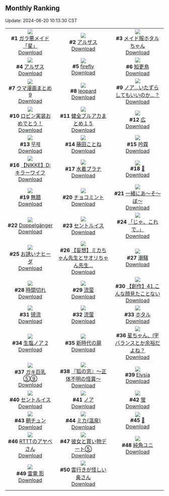 ## Monthly Ranking
Update: 2024-06-20 10:13:30 CST

|      |      |      |
| :----: | :----: | :----: |
| ![](https://i.pixiv.re/c/240x480/img-master/img/2024/05/22/00/00/26/118936191_p0_master1200.jpg)<br>**#1** [ガラ悪メイド「星」](https://www.pixiv.net/artworks/118936191)<br>[Download](https://i.pixiv.re/img-original/img/2024/05/22/00/00/26/118936191_p0.jpg) | ![](https://i.pixiv.re/c/240x480/img-master/img/2024/05/22/22/00/03/118959532_p0_master1200.jpg)<br>**#2** [アルザス](https://www.pixiv.net/artworks/118959532)<br>[Download](https://i.pixiv.re/img-original/img/2024/05/22/22/00/03/118959532_p0.jpg) | ![](https://i.pixiv.re/c/240x480/img-master/img/2024/05/20/09/01/06/118880286_p0_master1200.jpg)<br>**#3** [メイド服ホタルちゃん](https://www.pixiv.net/artworks/118880286)<br>[Download](https://i.pixiv.re/img-original/img/2024/05/20/09/01/06/118880286_p0.jpg) |
| ![](https://i.pixiv.re/c/240x480/img-master/img/2024/05/21/20/00/08/118928207_p0_master1200.jpg)<br>**#4** [アルザス](https://www.pixiv.net/artworks/118928207)<br>[Download](https://i.pixiv.re/img-original/img/2024/05/21/20/00/08/118928207_p0.jpg) | ![](https://i.pixiv.re/c/240x480/img-master/img/2024/05/22/20/53/27/118957281_p0_master1200.jpg)<br>**#5** [firefly](https://www.pixiv.net/artworks/118957281)<br>[Download](https://i.pixiv.re/img-original/img/2024/05/22/20/53/27/118957281_p0.jpg) | ![](https://i.pixiv.re/c/240x480/img-master/img/2024/05/22/18/00/14/118952831_p0_master1200.jpg)<br>**#6** [知更鳥](https://www.pixiv.net/artworks/118952831)<br>[Download](https://i.pixiv.re/img-original/img/2024/05/22/18/00/14/118952831_p0.jpg) |
| ![](https://i.pixiv.re/c/240x480/img-master/img/2024/05/22/12/49/08/118947603_p0_master1200.jpg)<br>**#7** [ウマ漫画まとめ9](https://www.pixiv.net/artworks/118947603)<br>[Download](https://i.pixiv.re/img-original/img/2024/05/22/12/49/08/118947603_p0.png) | ![](https://i.pixiv.re/c/240x480/img-master/img/2024/05/22/00/01/47/118936404_p0_master1200.jpg)<br>**#8** [leopard](https://www.pixiv.net/artworks/118936404)<br>[Download](https://i.pixiv.re/img-original/img/2024/05/22/00/01/47/118936404_p0.png) | ![](https://i.pixiv.re/c/240x480/img-master/img/2024/05/22/19/44/15/118955294_p0_master1200.jpg)<br>**#9** [ノア…いたずらしてもいいのか…？](https://www.pixiv.net/artworks/118955294)<br>[Download](https://i.pixiv.re/img-original/img/2024/05/22/19/44/15/118955294_p0.png) |
| ![](https://i.pixiv.re/c/240x480/img-master/img/2024/05/21/00/00/21/118908856_p0_master1200.jpg)<br>**#10** [ロビン実装おめでとう！](https://www.pixiv.net/artworks/118908856)<br>[Download](https://i.pixiv.re/img-original/img/2024/05/21/00/00/21/118908856_p0.png) | ![](https://i.pixiv.re/c/240x480/img-master/img/2024/05/22/13/46/13/118948761_p0_master1200.jpg)<br>**#11** [健全ブルアカまとめ１５](https://www.pixiv.net/artworks/118948761)<br>[Download](https://i.pixiv.re/img-original/img/2024/05/22/13/46/13/118948761_p0.png) | ![](https://i.pixiv.re/c/240x480/img-master/img/2024/05/21/20/10/38/118928589_p0_master1200.jpg)<br>**#12** [広](https://www.pixiv.net/artworks/118928589)<br>[Download](https://i.pixiv.re/img-original/img/2024/05/21/20/10/38/118928589_p0.png) |
| ![](https://i.pixiv.re/c/240x480/img-master/img/2024/05/21/18/51/57/118926330_p0_master1200.jpg)<br>**#13** [무제](https://www.pixiv.net/artworks/118926330)<br>[Download](https://i.pixiv.re/img-original/img/2024/05/21/18/51/57/118926330_p0.png) | ![](https://i.pixiv.re/c/240x480/img-master/img/2024/05/22/00/00/14/118936145_p0_master1200.jpg)<br>**#14** [藤田ことね](https://www.pixiv.net/artworks/118936145)<br>[Download](https://i.pixiv.re/img-original/img/2024/05/22/00/00/14/118936145_p0.jpg) | ![](https://i.pixiv.re/c/240x480/img-master/img/2024/05/23/16/36/47/118978256_p0_master1200.jpg)<br>**#15** [吟霖](https://www.pixiv.net/artworks/118978256)<br>[Download](https://i.pixiv.re/img-original/img/2024/05/23/16/36/47/118978256_p0.jpg) |
| ![](https://i.pixiv.re/c/240x480/img-master/img/2024/05/22/17/30/05/118952220_p0_master1200.jpg)<br>**#16** [【NIKKE】D:キラーワイフ](https://www.pixiv.net/artworks/118952220)<br>[Download](https://i.pixiv.re/img-original/img/2024/05/22/17/30/05/118952220_p0.jpg) | ![](https://i.pixiv.re/c/240x480/img-master/img/2024/05/22/12/19/10/118947463_p0_master1200.jpg)<br>**#17** [水着プラナ](https://www.pixiv.net/artworks/118947463)<br>[Download](https://i.pixiv.re/img-original/img/2024/05/22/12/19/10/118947463_p0.png) | ![](https://i.pixiv.re/c/240x480/img-master/img/2024/05/20/00/13/28/118881057_p0_master1200.jpg)<br>**#18** [👙](https://www.pixiv.net/artworks/118881057)<br>[Download](https://i.pixiv.re/img-original/img/2024/05/20/00/13/28/118881057_p0.png) |
| ![](https://i.pixiv.re/c/240x480/img-master/img/2024/05/22/00/00/15/118936150_p0_master1200.jpg)<br>**#19** [無題](https://www.pixiv.net/artworks/118936150)<br>[Download](https://i.pixiv.re/img-original/img/2024/05/22/00/00/15/118936150_p0.jpg) | ![](https://i.pixiv.re/c/240x480/img-master/img/2024/05/22/20/30/05/118956591_p0_master1200.jpg)<br>**#20** [チョコミント](https://www.pixiv.net/artworks/118956591)<br>[Download](https://i.pixiv.re/img-original/img/2024/05/22/20/30/05/118956591_p0.png) | ![](https://i.pixiv.re/c/240x480/img-master/img/2024/05/20/19/14/50/118899334_p0_master1200.jpg)<br>**#21** [一緒にあ〜そ〜ぼ〜](https://www.pixiv.net/artworks/118899334)<br>[Download](https://i.pixiv.re/img-original/img/2024/05/20/19/14/50/118899334_p0.jpg) |
| ![](https://i.pixiv.re/c/240x480/img-master/img/2024/05/24/00/00/58/118990878_p0_master1200.jpg)<br>**#22** [Doppelgänger](https://www.pixiv.net/artworks/118990878)<br>[Download](https://i.pixiv.re/img-original/img/2024/05/24/00/00/58/118990878_p0.png) | ![](https://i.pixiv.re/c/240x480/img-master/img/2024/05/23/19/37/10/118982240_p0_master1200.jpg)<br>**#23** [セントルイス](https://www.pixiv.net/artworks/118982240)<br>[Download](https://i.pixiv.re/img-original/img/2024/05/23/19/37/10/118982240_p0.jpg) | ![](https://i.pixiv.re/c/240x480/img-master/img/2024/05/21/17/05/20/118923999_p0_master1200.jpg)<br>**#24** [「じゃ、これで..」](https://www.pixiv.net/artworks/118923999)<br>[Download](https://i.pixiv.re/img-original/img/2024/05/21/17/05/20/118923999_p0.png) |
| ![](https://i.pixiv.re/c/240x480/img-master/img/2024/05/22/12/56/32/118948069_p0_master1200.jpg)<br>**#25** [お誘いナヒーダ](https://www.pixiv.net/artworks/118948069)<br>[Download](https://i.pixiv.re/img-original/img/2024/05/22/12/56/32/118948069_p0.jpg) | ![](https://i.pixiv.re/c/240x480/img-master/img/2024/05/23/19/19/35/118981793_p0_master1200.jpg)<br>**#26** [【妄想】ミカちゃん先生とサオリちゃん先生…](https://www.pixiv.net/artworks/118981793)<br>[Download](https://i.pixiv.re/img-original/img/2024/05/23/19/19/35/118981793_p0.png) | ![](https://i.pixiv.re/c/240x480/img-master/img/2024/05/23/19/24/43/118981923_p0_master1200.jpg)<br>**#27** [潮騒](https://www.pixiv.net/artworks/118981923)<br>[Download](https://i.pixiv.re/img-original/img/2024/05/23/19/24/43/118981923_p0.jpg) |
| ![](https://i.pixiv.re/c/240x480/img-master/img/2024/05/23/18/00/08/118979828_p0_master1200.jpg)<br>**#28** [時間切れ](https://www.pixiv.net/artworks/118979828)<br>[Download](https://i.pixiv.re/img-original/img/2024/05/23/18/00/08/118979828_p0.png) | ![](https://i.pixiv.re/c/240x480/img-master/img/2024/05/21/18/29/35/118925865_p0_master1200.jpg)<br>**#29** [流萤](https://www.pixiv.net/artworks/118925865)<br>[Download](https://i.pixiv.re/img-original/img/2024/05/21/18/29/35/118925865_p0.jpg) | ![](https://i.pixiv.re/c/240x480/img-master/img/2024/06/11/18/58/17/118936450_p0_master1200.jpg)<br>**#30** [【創作】41.こんな顔見たことない](https://www.pixiv.net/artworks/118936450)<br>[Download](https://i.pixiv.re/img-original/img/2024/06/11/18/58/17/118936450_p0.png) |
| ![](https://i.pixiv.re/c/240x480/img-master/img/2024/05/22/13/45/07/118948744_p0_master1200.jpg)<br>**#31** [镜流](https://www.pixiv.net/artworks/118948744)<br>[Download](https://i.pixiv.re/img-original/img/2024/05/22/13/45/07/118948744_p0.jpg) | ![](https://i.pixiv.re/c/240x480/img-master/img/2024/05/22/00/00/30/118936212_p0_master1200.jpg)<br>**#32** [流萤](https://www.pixiv.net/artworks/118936212)<br>[Download](https://i.pixiv.re/img-original/img/2024/05/22/00/00/30/118936212_p0.jpg) | ![](https://i.pixiv.re/c/240x480/img-master/img/2024/05/23/00/14/56/118964463_p0_master1200.jpg)<br>**#33** [ホタル](https://www.pixiv.net/artworks/118964463)<br>[Download](https://i.pixiv.re/img-original/img/2024/05/23/00/14/56/118964463_p0.jpg) |
| ![](https://i.pixiv.re/c/240x480/img-master/img/2024/05/20/19/07/39/118899147_p0_master1200.jpg)<br>**#34** [生塩ノア  2](https://www.pixiv.net/artworks/118899147)<br>[Download](https://i.pixiv.re/img-original/img/2024/05/20/19/07/39/118899147_p0.jpg) | ![](https://i.pixiv.re/c/240x480/img-master/img/2024/05/23/20/56/23/118984457_p0_master1200.jpg)<br>**#35** [新時代の扉](https://www.pixiv.net/artworks/118984457)<br>[Download](https://i.pixiv.re/img-original/img/2024/05/23/20/56/23/118984457_p0.png) | ![](https://i.pixiv.re/c/240x480/img-master/img/2024/05/20/19/21/15/118899470_p0_master1200.jpg)<br>**#36** [星ちゃん、I字バランスとか余裕だよね？](https://www.pixiv.net/artworks/118899470)<br>[Download](https://i.pixiv.re/img-original/img/2024/05/20/19/21/15/118899470_p0.jpg) |
| ![](https://i.pixiv.re/c/240x480/img-master/img/2024/05/20/08/00/05/118888275_p0_master1200.jpg)<br>**#37** [ガキ巨乳⑤⑨](https://www.pixiv.net/artworks/118888275)<br>[Download](https://i.pixiv.re/img-original/img/2024/05/20/08/00/05/118888275_p0.jpg) | ![](https://i.pixiv.re/c/240x480/img-master/img/2024/05/21/18/31/14/118925943_p0_master1200.jpg)<br>**#38** [『狐の窓』～正体不明の怪異～](https://www.pixiv.net/artworks/118925943)<br>[Download](https://i.pixiv.re/img-original/img/2024/05/21/18/31/14/118925943_p0.png) | ![](https://i.pixiv.re/c/240x480/img-master/img/2024/05/20/00/39/21/118881924_p0_master1200.jpg)<br>**#39** [Elysia](https://www.pixiv.net/artworks/118881924)<br>[Download](https://i.pixiv.re/img-original/img/2024/05/20/00/39/21/118881924_p0.jpg) |
| ![](https://i.pixiv.re/c/240x480/img-master/img/2024/05/20/19/51/01/118900256_p0_master1200.jpg)<br>**#40** [セントルイス](https://www.pixiv.net/artworks/118900256)<br>[Download](https://i.pixiv.re/img-original/img/2024/05/20/19/51/01/118900256_p0.jpg) | ![](https://i.pixiv.re/c/240x480/img-master/img/2024/05/21/12/53/28/118920231_p0_master1200.jpg)<br>**#41** [ノア](https://www.pixiv.net/artworks/118920231)<br>[Download](https://i.pixiv.re/img-original/img/2024/05/21/12/53/28/118920231_p0.png) | ![](https://i.pixiv.re/c/240x480/img-master/img/2024/05/20/00/01/39/118880473_p0_master1200.jpg)<br>**#42** [蛍](https://www.pixiv.net/artworks/118880473)<br>[Download](https://i.pixiv.re/img-original/img/2024/05/20/00/01/39/118880473_p0.jpg) |
| ![](https://i.pixiv.re/c/240x480/img-master/img/2024/05/22/19/26/14/118954862_p0_master1200.jpg)<br>**#43** [朝チュン](https://www.pixiv.net/artworks/118954862)<br>[Download](https://i.pixiv.re/img-original/img/2024/05/22/19/26/14/118954862_p0.png) | ![](https://i.pixiv.re/c/240x480/img-master/img/2024/05/20/15/19/27/118894375_p0_master1200.jpg)<br>**#44** [ミカ(温泉)](https://www.pixiv.net/artworks/118894375)<br>[Download](https://i.pixiv.re/img-original/img/2024/05/20/15/19/27/118894375_p0.jpg) | ![](https://i.pixiv.re/c/240x480/img-master/img/2024/05/20/00/00/34/118880308_p0_master1200.jpg)<br>**#45** [🍒](https://www.pixiv.net/artworks/118880308)<br>[Download](https://i.pixiv.re/img-original/img/2024/05/20/00/00/34/118880308_p0.jpg) |
| ![](https://i.pixiv.re/c/240x480/img-master/img/2024/05/23/00/25/15/118964789_p0_master1200.jpg)<br>**#46** [RTTTのアヤベさん](https://www.pixiv.net/artworks/118964789)<br>[Download](https://i.pixiv.re/img-original/img/2024/05/23/00/25/15/118964789_p0.png) | ![](https://i.pixiv.re/c/240x480/img-master/img/2024/05/20/17/15/46/118896432_p0_master1200.jpg)<br>**#47** [彼女と買い物デート⑤](https://www.pixiv.net/artworks/118896432)<br>[Download](https://i.pixiv.re/img-original/img/2024/05/20/17/15/46/118896432_p0.jpg) | ![](https://i.pixiv.re/c/240x480/img-master/img/2024/05/21/17/06/17/118924014_p0_master1200.jpg)<br>**#48** [純角ユニ](https://www.pixiv.net/artworks/118924014)<br>[Download](https://i.pixiv.re/img-original/img/2024/05/21/17/06/17/118924014_p0.png) |
| ![](https://i.pixiv.re/c/240x480/img-master/img/2024/05/22/00/00/18/118936165_p0_master1200.jpg)<br>**#49** [雷電 影](https://www.pixiv.net/artworks/118936165)<br>[Download](https://i.pixiv.re/img-original/img/2024/05/22/00/00/18/118936165_p0.jpg) | ![](https://i.pixiv.re/c/240x480/img-master/img/2024/05/22/00/11/03/118936827_p0_master1200.jpg)<br>**#50** [雲行きが怪しい奥さん](https://www.pixiv.net/artworks/118936827)<br>[Download](https://i.pixiv.re/img-original/img/2024/05/22/00/11/03/118936827_p0.jpg) |
|      |
